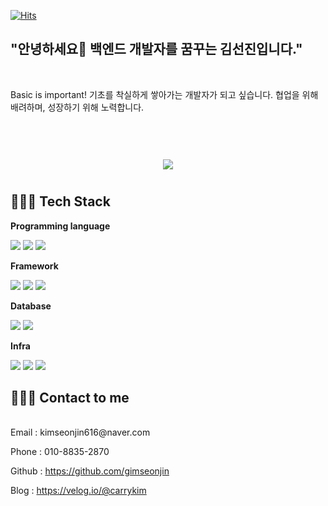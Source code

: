 [![Hits](https://hits.seeyoufarm.com/api/count/incr/badge.svg?url=https%3A%2F%2Fgithub.com%2Fgimseonjin&count_bg=%2318BFE5&title_bg=%23555555&icon=ko-fi.svg&icon_color=%23E7E7E7&title=hits&edge_flat=false)](https://hits.seeyoufarm.com)

## "안녕하세요👋 백엔드 개발자를 꿈꾸는 김선진입니다."
<br>
<p>
Basic is important! 기초를 착실하게 쌓아가는 개발자가 되고 싶습니다.
협업을 위해 배려하며, 성장하기 위해 노력합니다.
</p>

<div id="main" align="center">
    <img 
        src="https://github-readme-stats.vercel.app/api?username=gimseonjin&hide=stars,contribs&count_private=true&show_icons=true"
        style="height: auto; margin-left: 20px; margin-right: 20px; margin-top:50px; padding: 10px;"/>
</div>


## 👩🏻‍💻 Tech Stack 

**Programming language**
<p align="left">
    <img src="https://img.shields.io/badge/Java-orange?style=flat-square&logo=Java&logoColor=white"/>
    <img src="https://img.shields.io/badge/Node-339933?style=flat-square&logo=node.js&logoColor=white"/>
    <img src="https://img.shields.io/badge/Python-blue?style=flat-square&logo=Python&logoColor=white"/>
</p>

**Framework**
<p align="left">
    <img src="https://img.shields.io/badge/Springboot-339933?style=flat-square&logo=SpringBoot&logoColor=white"/>
    <img src="https://img.shields.io/badge/Express-6DB33F?style=flat-square&logo=Express&logoColor=white"/>
    <img src="https://img.shields.io/badge/Flask-black?style=flat-square&logo=Flask&logoColor=white"/>
</p>

**Database**
<p align="left">
    <img src="https://img.shields.io/badge/Mysql-blue?style=flat-square&logo=MySql&logoColor=white"/>
    <img src="https://img.shields.io/badge/MongoDB-green?style=flat-square&logo=MongoDB&logoColor=white"/>
</p>

**Infra**
<p align="left">    
    <img src="https://img.shields.io/badge/aws-333664?style=flat-square&logo=amazon-aws&logoColor=white"/>
    <img src="https://img.shields.io/badge/Docker-9cf?style=flat-square&logo=Docker&logoColor=white"/>
    <img src="https://img.shields.io/badge/Jenkins-yellow?style=flat-square&logo=Jenkins&logoColor=white"/>
</p>

## 👩🏻‍💻 Contact to me 
<br>
Email : kimseonjin616@naver.com

Phone : 010-8835-2870

Github : https://github.com/gimseonjin

Blog : https://velog.io/@carrykim



